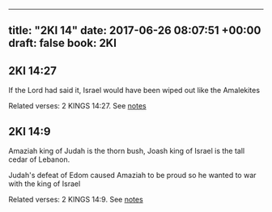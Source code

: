 
---
title: "2KI 14"
date: 2017-06-26 08:07:51 +00:00
draft: false
book: 2KI
---

## 2KI 14:27

If the Lord had said it, Israel would have been wiped out like the Amalekites

Related verses: 2 KINGS 14:27. See [notes](https://my.bible.com/notes/2665970685159661773)


## 2KI 14:9

Amaziah king of Judah is the thorn bush, 
Joash king of Israel is the tall cedar of Lebanon.

Judah's defeat of Edom caused Amaziah to be proud so he wanted to war with the king of Israel

Related verses: 2 KINGS 14:9. See [notes](https://my.bible.com/notes/2665966579540025537)

